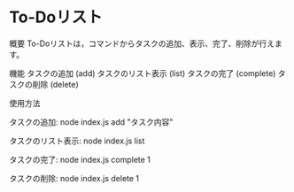 # To-Doリスト

概要
To-Doリストは，コマンドからタスクの追加、表示、完了、削除が行えます。

機能
タスクの追加 (add)
タスクのリスト表示 (list)
タスクの完了 (complete)
タスクの削除 (delete)

使用方法

タスクの追加:
node index.js add "タスク内容"

タスクのリスト表示:
node index.js list

タスクの完了:
node index.js complete 1

タスクの削除:
node index.js delete 1
